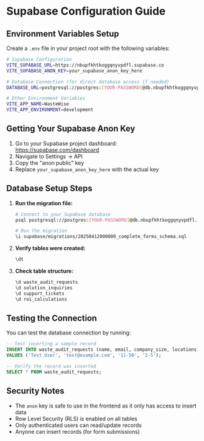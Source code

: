 # Supabase Configuration Guide

## Environment Variables Setup

Create a `.env` file in your project root with the following variables:

```bash
# Supabase Configuration
VITE_SUPABASE_URL=https://nbupfkhtkoggqnyvpdfl.supabase.co
VITE_SUPABASE_ANON_KEY=your_supabase_anon_key_here

# Database Connection (for direct database access if needed)
DATABASE_URL=postgresql://postgres:[YOUR-PASSWORD]@db.nbupfkhtkoggqnyvpdfl.supabase.co:5432/postgres

# Other Environment Variables
VITE_APP_NAME=WasteWise
VITE_APP_ENVIRONMENT=development
```

## Getting Your Supabase Anon Key

1. Go to your Supabase project dashboard: https://supabase.com/dashboard
2. Navigate to Settings → API
3. Copy the "anon public" key
4. Replace `your_supabase_anon_key_here` with the actual key

## Database Setup Steps

1. **Run the migration file:**
   ```bash
   # Connect to your Supabase database
   psql postgresql://postgres:[YOUR-PASSWORD]@db.nbupfkhtkoggqnyvpdfl.supabase.co:5432/postgres
   
   # Run the migration
   \i supabase/migrations/20250412000000_complete_forms_schema.sql
   ```

2. **Verify tables were created:**
   ```sql
   \dt
   ```

3. **Check table structure:**
   ```sql
   \d waste_audit_requests
   \d solution_inquiries
   \d support_tickets
   \d roi_calculations
   ```

## Testing the Connection

You can test the database connection by running:

```sql
-- Test inserting a sample record
INSERT INTO waste_audit_requests (name, email, company_size, locations)
VALUES ('Test User', 'test@example.com', '11-50', '2-5');

-- Verify the record was inserted
SELECT * FROM waste_audit_requests;
```

## Security Notes

- The `anon` key is safe to use in the frontend as it only has access to insert data
- Row Level Security (RLS) is enabled on all tables
- Only authenticated users can read/update records
- Anyone can insert records (for form submissions)


